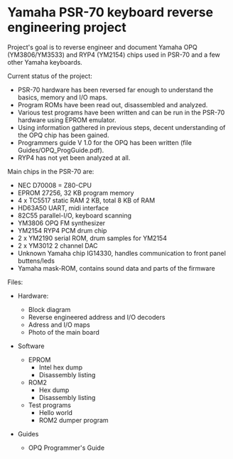 # Yamaha PSR-70 keyboard reverse engineering project

Project's goal is to reverse engineer and document Yamaha OPQ (YM3806/YM3533) and RYP4 (YM2154) chips used in PSR-70 and a few other Yamaha keyboards.

Current status of the project:
- PSR-70 hardware has been reversed far enough to understand the basics, memory and I/O maps. 
- Program ROMs have been read out, disassembled and analyzed.
- Various test programs have been written and can be run in the PSR-70 hardware using EPROM emulator.
- Using information gathered in previous steps, decent understanding of the OPQ chip has been gained.
- Programmers guide V 1.0 for the OPQ has been written (file Guides/OPQ_ProgGuide.pdf).
- RYP4 has not yet been analyzed at all.

Main chips in the PSR-70 are:
- NEC D70008 = Z80-CPU
- EPROM 27256, 32 KB program memory
- 4 x TC5517 static RAM 2 KB, total 8 KB of RAM
- HD63A50 UART, midi interface
- 82C55 parallel-I/O, keyboard scanning
- YM3806 OPQ FM synthesizer
- YM2154 RYP4 PCM drum chip
- 2 x YM2190 serial ROM, drum samples for YM2154
- 2 x YM3012 2 channel DAC
- Unknown Yamaha chip IG14330, handles communication to front panel buttens/leds
- Yamaha mask-ROM, contains sound data and parts of the firmware


Files:

- Hardware: 
  - Block diagram
  - Reverse engineered address and I/O decoders
  - Adress and I/O maps
  - Photo of the main board

- Software
  - EPROM
    - Intel hex dump
    - Disassembly listing
  - ROM2
    - Hex dump
    - Disassembly listing
  - Test programs
    - Hello world
    - ROM2 dumper program

- Guides
  - OPQ Programmer's Guide
